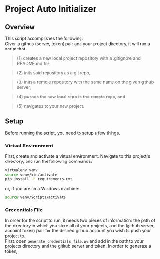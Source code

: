 # Project Auto Initializer
## Overview
This script accomplishes the following:\
Given a github (server, token) pair and your project directory, it will run a script that
> (1) creates a new local project repository with a .gitignore and README.md file, 

>(2) inits said
repository as a git repo, 

> (3) inits a remote repository with the same name on the given github server,

> (4) pushes the new local repo to the remote repo, and 

>(5) navigates to your new project.

## Setup
Before running the script, you need to setup a few things. 
### Virtual Environment
First, create and activate a virtual environment.
Navigate to this project's directory, and run the following commands:
```bash
virtualenv venv
source venv/bin/activate
pip install -r requirements.txt
```
or, if you are on a Windows machine:
```bash
source venv/Scripts/activate
```
### Credentials File
In order for the script to run, it needs two pieces of information: the path of the directory in which you store all of your projects, and the (github server, account token) pair for the desired github account you wish to push your project to.\
First, open `generate_credentials_file.py` and add in the path to your projects directory and the github server and token. In order to generate a token, 
